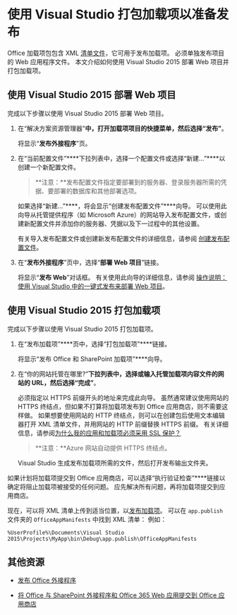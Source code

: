 # <a name="package-your-add-in-using-visual-studio-to-prepare-for-publishing"></a>使用 Visual Studio 打包加载项以准备发布

Office 加载项包包含 XML [清单文件](../overview/add-in-manifests.md)，它可用于发布加载项。 必须单独发布项目的 Web 应用程序文件。 本文介绍如何使用 Visual Studio 2015 部署 Web 项目并打包加载项。

## <a name="to-deploy-your-web-project-using-visual-studio-2015"></a>使用 Visual Studio 2015 部署 Web 项目

完成以下步骤以使用 Visual Studio 2015 部署 Web 项目。

1. 在“解决方案资源管理器”****中，打开加载项项目的快捷菜单，然后选择“发布”****。
    
    将显示“**发布外接程序**”页。
    
2. 在“当前配置文件”****下拉列表中，选择一个配置文件或选择“新建…”****以创建一个新配置文件。
    
     >**注意：**发布配置文件指定要部署到的服务器、登录服务器所需的凭据、要部署的数据库和其他部署选项。

    如果选择“新建...”****，将会显示“创建发布配置文件”****向导。 可以使用此向导从托管提供程序（如 Microsoft Azure）的网站导入发布配置文件，或创建新配置文件并添加你的服务器、凭据以及下一过程中的其他设置。
    
    有关导入发布配置文件或创建新发布配置文件的详细信息，请参阅 [创建发布配置文件](http://msdn.microsoft.com/zh-CN/library/dd465337.aspx#creating_a_profile)。
    
3. 在“**发布外接程序**”页中，选择“**部署 Web 项目**”链接。
    
    将显示“**发布 Web**”对话框。 有关使用此向导的详细信息，请参阅 [操作说明：使用 Visual Studio 中的一键式发布来部署 Web 项目](http://msdn.microsoft.com/zh-CN/library/dd465337.aspx)。
    

## <a name="to-package-your-add-in-using-visual-studio-2015"></a>使用 Visual Studio 2015 打包加载项

完成以下步骤以使用 Visual Studio 2015 打包加载项。

1. 在“发布加载项”****页中，选择“打包加载项”****链接。
    
    将显示“发布 Office 和 SharePoint 加载项”****向导。
    
2. 在“你的网站托管在哪里?”****下拉列表中，选择或输入托管加载项内容文件的网站的 URL，然后选择“完成”****。
    
    必须指定以 HTTPS 前缀开头的地址来完成此向导。 虽然通常建议使用网站的 HTTPS 终结点，但如果不打算将加载项发布到 Office 应用商店，则不需要这样做。 如果想要使用网站的 HTTP 终结点，则可以在创建包后使用文本编辑器打开 XML 清单文件，并用网站的 HTTP 前缀替换 HTTPS 前缀。 有关详细信息，请参阅[为什么我的应用和加载项必须采用 SSL 保护？](http://msdn.microsoft.com/zh-CN/library/jj591603#bk_q7)
    
     >**注意：**Azure 网站自动提供 HTTPS 终结点。

    Visual Studio 生成发布加载项所需的文件，然后打开发布输出文件夹。 
    
如果计划将加载项提交到 Office 应用商店，可以选择“执行验证检查”****链接以确定将阻止加载项被接受的任何问题。 应先解决所有问题，再将加载项提交到应用商店。

现在，可以将 XML 清单上传到适当位置，以[发布加载项](../publish/publish.md)。 可以在 `app.publish` 文件夹的 `OfficeAppManifests` 中找到 XML 清单： 例如：

 `%UserProfile%\Documents\Visual Studio 2015\Projects\MyApp\bin\Debug\app.publish\OfficeAppManifests`


## <a name="additional-resources"></a>其他资源



- [发布 Office 外接程序](../publish/publish.md)
    
- [将 Office 与 SharePoint 外接程序和 Office 365 Web 应用提交到 Office 应用商店](http://msdn.microsoft.com/library/ff075782-1303-4517-91cc-b3d730e9b9ae%28Office.15%29.aspx)
    
